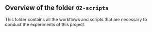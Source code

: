 ## Overview of the folder `02-scripts`

This folder contains all the workflows and scripts that are necessary to conduct the experiments of
this project.
